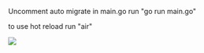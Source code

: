 Uncomment auto migrate in main.go 
run "go run main.go"

to use hot reload run "air"

![](https://github.com/Qushai121/progate1.github.io/blob/main/bersiaplah-hitam.gif)
